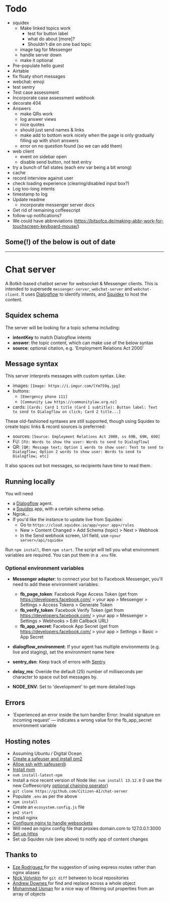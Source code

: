# Todo

* squidex
  * Make linked topics work
    * test for button label
    * what do about [more]?
    * Shouldn't die on one bad topic
  * image tag for Messenger
  * handle server down
  * make it optional
* Pre-populate hello guest
* Airtable
* fix floaty short messages
* webchat: emoji
* test sentry
* Test case assessment
* Incorporate case assessment webhook
* decorate 404
* Answers
  * make QRs work
  * log answer views
  * nice quotes
  * should just send names & links
  * make add to bottom work nicely when the page is only gradually filling up with short answers
  * error on no question found (so we can add them)
* web client
  * event on sidebar open
  * disable send button, not text entry
* try a bunch of fail states (each env var being a bit wrong)
* cache
* record interview against user
* check loading experience (clearing/disabled input box?)
* Log too-long intents
* timestamp to log
* Update readme
  * incorporate messenger server docs
* Get rid of remaining coffeescript
* follow-up notifications?
* We could have abbreviations (https://bitsofco.de/making-abbr-work-for-touchscreen-keyboard-mouse/)


## Some(!) of the below is out of date

----

# Chat server

A Botkit-based chatbot server for websocket & Messenger clients. This is intended to supersede `messenger-server`, `webchat-server` and `webchat-client`. It uses [Dialogflow](https://dialogflow.cloud.google.com/) to identify intents,
and [Squidex](https://squidex.io/) to host the content.


## Squidex schema

The server will be looking for a topic schema including:

* **intentKey** to match Dialogflow intents
* **answer**: the topic content, which can make use of the below syntax
* **source**: optional citation, e.g. 'Employment Relations Act 2000'


## Message syntax

This server interprets messages with custom syntax. Like:

* images: `[Image: https://i.imgur.com/lYm759q.jpg]`
* buttons:
  * `[Emergency phone 111]`
  * `[Community Law https://communitylaw.org.nz]`
* cards: `[Cards: Card 1 title (Card 1 subtitle): Button label: Text to send to Dialogflow on click; Card 2 title...]`

These old-fashioned syntaxes are still supported, though using Squidex to create topic links & record sources is preferrred:

* sources: `[Source: Employment Relations Act 2000, ss 69B, 69N, 69O]`
* FU: `[FU: Words to show the user: Words to send to Dialogflow]`
* QR: `[QR: Message text; Option 1 words to show user: Text to send to Dialogflow; Option 2 words to show user: Words to send to Dialogflow; etc]`

It also spaces out bot messages, so recipients have time to read them.

## Running locally

You will need

* a [Dialogflow](https://dialogflow.com) agent.
* a [Squidex](https://squidex.io/) app, with a certain schema setup.
* Ngrok…
* If you'd like the instance to update live from Squidex:
  * Go to `https://cloud.squidex.io/app/<your app>/rules`
  * New > Content Changed > Add Schema (topic) > Next > Webhook
  * In the Send webhook screen, Url field, use `<your server>/api/squidex`

Run `npm install`, then `npm start`. The script will tell you what environment variables are required. You can put them in a `.env` file.


### Optional environment variables

* **Messenger adapter**: to connect your bot to Facebook Messenger, you'll need to add these environment variables:
  * **fb_page_token**: Facebook Page Access Token (get from https://developers.facebook.com/ > your app > Messenger > Settings > Access Tokens > Generate Token
  * **fb_verify_token**: Facebook Verify Token  (get from https://developers.facebook.com/ > your app > Messenger > Settings > Webhooks > Edit Callback URL)
  * **fb_app_secret**: Facebook App Secret (get from https://developers.facebook.com/ > your app > Settings > Basic > App Secret

* **dialogflow_environment**: If your agent has multiple environments (e.g. live and staging), set the environment name here

* **sentry_dsn**: Keep track of errors with [Sentry](https://sentry.io/)

* **delay_ms**: Overide the default (25) number of milliseconds per character to space out bot messages by.

* **NODE_ENV**: Set to 'development' to get more detailed logs


## Errors

* 'Experienced an error inside the turn handler Error: Invalid signature on incoming request' — indicates a wrong value for the fb_app_secret environment variable

## Hosting notes

* Assuming Ubuntu / Digital Ocean
* [Create a safeuser and install pm2](https://www.digitalocean.com/community/tutorials/how-to-use-pm2-to-setup-a-node-js-production-environment-on-an-ubuntu-vps)
* [Allow ssh with safeuser@](https://www.digitalocean.com/community/questions/error-permission-denied-publickey-when-i-try-to-ssh?answer=44730)
* [Install nvm](https://github.com/nvm-sh/nvm#install--update-script)
* `nvm install-latest-npm`
* Install a nice recent version of Node like: `nvm install 13.12.0` (I use the new Coffeescripty
  [optional chaining operator](https://developer.mozilla.org/en-US/docs/Web/JavaScript/Reference/Operators/Optional_chaining))
* `git clone https://github.com/Citizen-AI/chat-server`
* Populate `.env` as per the above
* `npm install`
* Create an `ecosystem.config.js` file
* `pm2 start`
* Install nginx
* [Configure nginx to handle websockets](https://www.nginx.com/blog/websocket-nginx/)
* Will need an nginx config file that proxies domain.com to 127.0.0.1:3000
* [Set up https](https://www.digitalocean.com/community/tutorials/how-to-secure-nginx-with-let-s-encrypt-on-ubuntu-18-04)
* Set up Squidex rule (see above) to notify app of content changes



## Thanks to

* [Eze Rodriguez
](https://www.facebook.com/groups/NewZealandtechstartups/?post_id=2826203547491477&comment_id=2826237847488047) for the suggestion of using express routes rather than nginx aliases
* [Nick Volynkin](https://stackoverflow.com/a/30772025/1876628) for `git diff` between to local repositories
* [Andrew Downes
](https://stackoverflow.com/questions/23047211/replace-all-instances-of-a-string-within-an-object-and-or-array-javascript) for find and replace across a whole object
* [Mohammad Usman](https://stackoverflow.com/a/53718921/1876628) for a nice way of filtering out properties from an array of objects